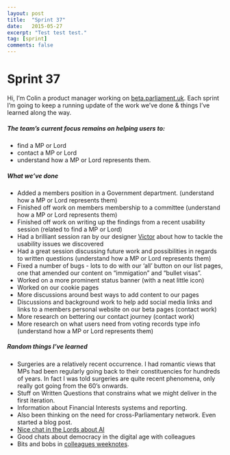 ```yaml
---
layout: post
title:  "Sprint 37"
date:   2015-05-27
excerpt: "Test test test."
tag: [sprint]
comments: false
---
```


# Sprint 37
Hi, I’m Colin a product manager working on [beta.parliament.uk](https://beta.parliament.uk/). Each sprint I’m going to keep a running update of the work we’ve done & things I’ve learned along the way.

##### The team’s current focus remains on helping users to:
* find a MP or Lord
* contact a MP or Lord
* understand how a MP or Lord represents them.

##### What we’ve done
* Added a members position in a Government department. (understand how a MP or Lord represents them)
* Finished off work on members membership to a committee (understand how a MP or Lord represents them)
* Finished off work on writing up the findings from a recent usability session (related to find a MP or Lord)
* Had a brilliant session ran by our designer [Victor](https://twitter.com/_victorhwang) about how to tackle the usability issues we discovered
* Had a great session discussing future work and possibilities in regards to written questions (understand how a MP or Lord represents them)
* Fixed a number of bugs - lots to do with our ‘all’ button on our list pages, one that amended our content on “immigation” and “bullet visas”.
* Worked on a more prominent status banner (with a neat little icon)
* Worked on our cookie pages
* More discussions around best ways to add content to our pages
* Discussions and background work to help add social media links and links to a members personal website on our beta pages (contact work)
* More research on bettering our contact journey (contact work)
* More research on what users need from voting records type info (understand how a MP or Lord represents them)

##### Random things I’ve learned
* Surgeries are a relatively recent occurrence. I had romantic views that MPs had been regularly going back to their constituencies for hundreds of years. In fact I was told surgeries are quite recent phenomena, only really got going from the 60’s onwards.
* Stuff on Written Questions that constrains what we might deliver in the first iteration.
* Information about Financial Interests systems and reporting.
* Also been thinking on the need for cross-Parliamentary network. Even started a blog post.
* [Nice chat in the Lords about AI](https://www.parliament.uk/business/committees/committees-a-z/lords-select/ai-committee/news-parliament-2017/first-evidence-session/)
* Good chats about democracy in the digital age with colleagues
* Bits and bobs in [colleagues weeknotes](https://ukparliament.github.io/weeknotes.data-search/).
